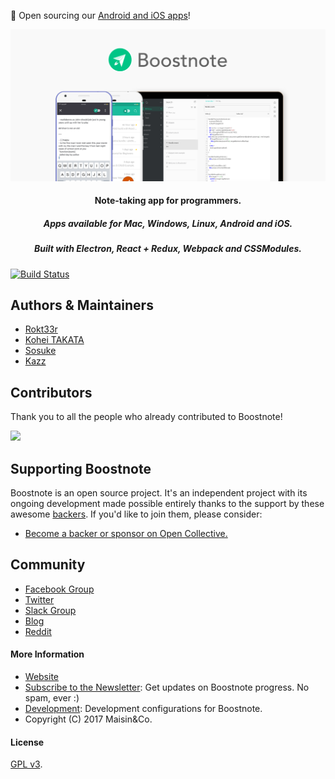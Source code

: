 :mega: Open sourcing our [Android and iOS apps](https://github.com/BoostIO/Boostnote-mobile)!

![Boostnote app screenshot](./resources/repository/top.png)

<h4 align="center">Note-taking app for programmers. </h4>
<h5 align="center">Apps available for Mac, Windows, Linux, Android and iOS.</h5>
<h5 align="center">Built with Electron, React + Redux, Webpack and CSSModules.</h5>

[![Build Status](https://travis-ci.org/BoostIO/Boostnote.svg?branch=master)](https://travis-ci.org/BoostIO/Boostnote)

## Authors & Maintainers
- [Rokt33r](https://github.com/rokt33r)
- [Kohei TAKATA](https://github.com/kohei-takata)
- [Sosuke](https://github.com/sosukesuzuki)
- [Kazz](https://github.com/kazup01)

## Contributors
Thank you to all the people who already contributed to Boostnote!

<a href="https://github.com/BoostIO/Boostnote/graphs/contributors"><img src="https://opencollective.com/boostnoteio/contributors.svg?width=890" /></a>

## Supporting Boostnote
Boostnote is an open source project. It's an independent project with its ongoing development made possible entirely thanks to the support by these awesome [backers](https://github.com/BoostIO/Boostnote/blob/master/Backers.md). If you'd like to join them, please consider:
- [Become a backer or sponsor on Open Collective.](https://opencollective.com/boostnoteio)

## Community
- [Facebook Group](https://www.facebook.com/groups/boostnote/)
- [Twitter](https://twitter.com/boostnoteapp)
- [Slack Group](https://join.slack.com/t/boostnote-group/shared_invite/enQtMjkxMzMwODYxMDI1LTgwZmRiODg0NzA5MWRmOTJjNzBjZjAwMmMyZGQ4Y2RkOGE0MDg0YjcyMjA5OGUzMmZhNmFiNTMzOTlkYWNlMTM)
- [Blog](https://medium.com/boostnote)
- [Reddit](https://www.reddit.com/r/Boostnote/)


#### More Information
* [Website](https://boostnote.io)
* [Subscribe to the Newsletter](https://boostnote.io/#community): Get updates on Boostnote progress. No spam, ever :)
* [Development](https://github.com/BoostIO/Boostnote/blob/master/docs/build.md): Development configurations for Boostnote.
* Copyright (C) 2017 Maisin&Co.

#### License

[GPL v3](./LICENSE).
